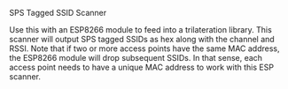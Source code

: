 SPS Tagged SSID Scanner

Use this with an ESP8266 module to feed into a trilateration library. This scanner will output SPS tagged SSIDs as hex
along with the channel and RSSI.
Note that if two or more access points have the same MAC address, the ESP8266 module will drop subsequent SSIDs. 
In that sense, each access point needs to have a unique MAC address to work with this ESP scanner.
